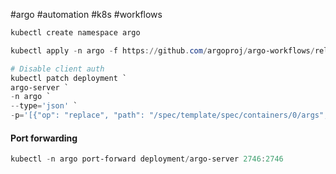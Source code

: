 #argo #automation #k8s #workflows 

``` powershell
kubectl create namespace argo

kubectl apply -n argo -f https://github.com/argoproj/argo-workflows/releases/download/v3.6.7/install.yaml

# Disable client auth
kubectl patch deployment `
argo-server `
-n argo `
--type='json' `
-p='[{"op": "replace", "path": "/spec/template/spec/containers/0/args", "value": ["server","--auth-mode=server"]}]'
```

#### Port forwarding

``` powershell
kubectl -n argo port-forward deployment/argo-server 2746:2746
```